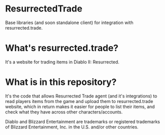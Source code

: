 # ResurrectedTrade

Base libraries (and soon standalone client) for integration with resurrected.trade.

# What's resurrected.trade?

It's a website for trading items in Diablo II: Resurrected.

# What is in this repository?

It's the code that allows Resurrected Trade agent (and it's integrations) to read players items from the game and upload them to resurrected.trade website,
which in return makes it easier for people to list their items, and check what they have across other characters/accounts.


Diablo and Blizzard Entertainment are trademarks or registered trademarks of Blizzard Entertainment, Inc. in the U.S. and/or other countries.
